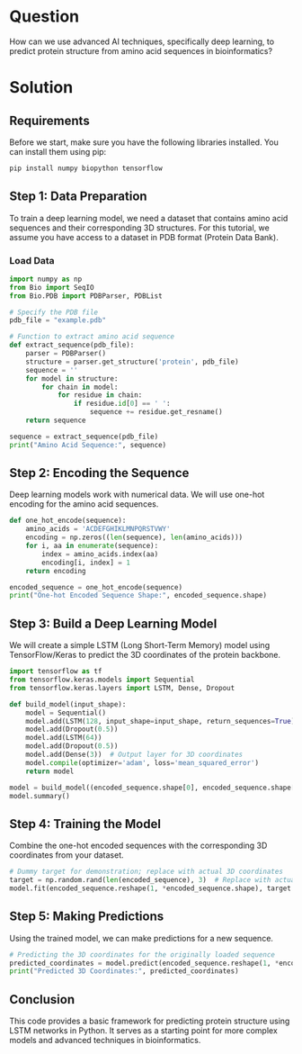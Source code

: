 # Question
How can we use advanced AI techniques, specifically deep learning, to predict protein structure from amino acid sequences in bioinformatics?

# Solution

## Requirements

Before we start, make sure you have the following libraries installed. You can install them using pip:

```bash
pip install numpy biopython tensorflow
```

## Step 1: Data Preparation

To train a deep learning model, we need a dataset that contains amino acid sequences and their corresponding 3D structures. For this tutorial, we assume you have access to a dataset in PDB format (Protein Data Bank).

### Load Data

```python
import numpy as np
from Bio import SeqIO
from Bio.PDB import PDBParser, PDBList

# Specify the PDB file
pdb_file = "example.pdb"

# Function to extract amino acid sequence
def extract_sequence(pdb_file):
    parser = PDBParser()
    structure = parser.get_structure('protein', pdb_file)
    sequence = ''
    for model in structure:
        for chain in model:
            for residue in chain:
                if residue.id[0] == ' ':
                    sequence += residue.get_resname()
    return sequence

sequence = extract_sequence(pdb_file)
print("Amino Acid Sequence:", sequence)
```

## Step 2: Encoding the Sequence

Deep learning models work with numerical data. We will use one-hot encoding for the amino acid sequences.

```python
def one_hot_encode(sequence):
    amino_acids = 'ACDEFGHIKLMNPQRSTVWY'
    encoding = np.zeros((len(sequence), len(amino_acids)))
    for i, aa in enumerate(sequence):
        index = amino_acids.index(aa)
        encoding[i, index] = 1
    return encoding

encoded_sequence = one_hot_encode(sequence)
print("One-hot Encoded Sequence Shape:", encoded_sequence.shape)
```

## Step 3: Build a Deep Learning Model

We will create a simple LSTM (Long Short-Term Memory) model using TensorFlow/Keras to predict the 3D coordinates of the protein backbone.

```python
import tensorflow as tf
from tensorflow.keras.models import Sequential
from tensorflow.keras.layers import LSTM, Dense, Dropout

def build_model(input_shape):
    model = Sequential()
    model.add(LSTM(128, input_shape=input_shape, return_sequences=True))
    model.add(Dropout(0.5))
    model.add(LSTM(64))
    model.add(Dropout(0.5))
    model.add(Dense(3))  # Output layer for 3D coordinates
    model.compile(optimizer='adam', loss='mean_squared_error')
    return model

model = build_model((encoded_sequence.shape[0], encoded_sequence.shape[1]))
model.summary()
```

## Step 4: Training the Model

Combine the one-hot encoded sequences with the corresponding 3D coordinates from your dataset.

```python
# Dummy target for demonstration; replace with actual 3D coordinates
target = np.random.rand(len(encoded_sequence), 3)  # Replace with actual coordinates
model.fit(encoded_sequence.reshape(1, *encoded_sequence.shape), target.reshape(1, -1, 3), epochs=100, batch_size=1)
```

## Step 5: Making Predictions

Using the trained model, we can make predictions for a new sequence.

```python
# Predicting the 3D coordinates for the originally loaded sequence
predicted_coordinates = model.predict(encoded_sequence.reshape(1, *encoded_sequence.shape))
print("Predicted 3D Coordinates:", predicted_coordinates)
```

## Conclusion

This code provides a basic framework for predicting protein structure using LSTM networks in Python. It serves as a starting point for more complex models and advanced techniques in bioinformatics.